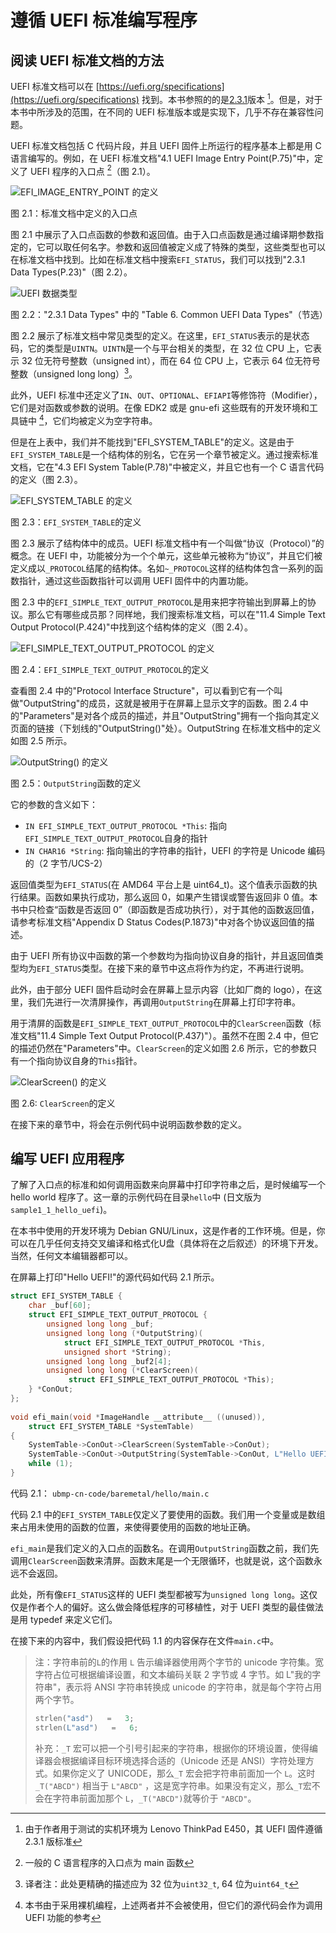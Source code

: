 # 遵循 UEFI 标准编写程序

## 阅读 UEFI 标准文档的方法

UEFI 标准文档可以在 [https://uefi.org/specifications](https://uefi.org/specifications) 找到。本书参照的的是[2.3.1](https://uefi.org/sites/default/files/resources/UEFI_Spec_2_3_1.pdf)版本 [^1]。但是，对于本书中所涉及的范围，在不同的 UEFI 标准版本或是实现下，几乎不存在兼容性问题。

UEFI 标准文档包括 C 代码片段，并且 UEFI 固件上所运行的程序基本上都是用 C 语言编写的。例如，在 UEFI 标准文档"4.1 UEFI Image Entry Point(P.75)"中，定义了 UEFI 程序的入口点 [^2]（图 2.1）。

![EFI_IMAGE_ENTRY_POINT 的定义](../../images/part1/spec-entry-point.png)

图 2.1：标准文档中定义的入口点

图 2.1 中展示了入口点函数的参数和返回值。由于入口点函数是通过编译期参数指定的，它可以取任何名字。参数和返回值被定义成了特殊的类型，这些类型也可以在标准文档中找到。比如在标准文档中搜索`EFI_STATUS`，我们可以找到"2.3.1 Data Types(P.23)"（图 2.2）。

![UEFI 数据类型](../../images/part1/spec-data-type.png)

图 2.2："2.3.1 Data Types" 中的 "Table 6. Common UEFI Data Types"（节选）

图 2.2 展示了标准文档中常见类型的定义。在这里，`EFI_STATUS`表示的是状态码，它的类型是`UINTN`。`UINTN`是一个与平台相关的类型，在 32 位 CPU 上，它表示 32 位无符号整数（unsigned int），而在 64 位 CPU 上，它表示 64 位无符号整数（unsigned long long）[^3]。

此外，UEFI 标准中还定义了`IN`、`OUT`、`OPTIONAL`、`EFIAPI`等修饰符（Modifier），它们是对函数或参数的说明。在像 EDK2 或是 gnu-efi 这些既有的开发环境和工具链中 [^4]，它们均被定义为空字符串。

但是在上表中，我们并不能找到"EFI_SYSTEM_TABLE"的定义。这是由于`EFI_SYSTEM_TABLE`是一个结构体的别名，它在另一个章节被定义。通过搜索标准文档，它在"4.3 EFI System Table(P.78)"中被定义，并且它也有一个 C 语言代码的定义（图 2.3）。

![EFI_SYSTEM_TABLE 的定义](../../images/part1/spec-system-table.png)

图 2.3：`EFI_SYSTEM_TABLE`的定义

图 2.3 展示了结构体中的成员。UEFI 标准文档中有一个叫做“协议（Protocol）”的概念。在 UEFI 中，功能被分为一个个单元，这些单元被称为“协议”，并且它们被定义成以`_PROTOCOL`结尾的结构体。名如`~_PROTOCOL`这样的结构体包含一系列的函数指针，通过这些函数指针可以调用 UEFI 固件中的内置功能。

图 2.3 中的`EFI_SIMPLE_TEXT_OUTPUT_PROTOCOL`是用来把字符输出到屏幕上的协议。那么它有哪些成员那？同样地，我们搜索标准文档，可以在"11.4 Simple Text Output Protocol(P.424)"中找到这个结构体的定义（图 2.4）。

![EFI_SIMPLE_TEXT_OUTPUT_PROTOCOL 的定义](../../images/part1/spec-conout.png)

图 2.4：`EFI_SIMPLE_TEXT_OUTPUT_PROTOCOL`的定义

查看图 2.4 中的"Protocol Interface Structure"，可以看到它有一个叫做"OutputString"的成员，这就是被用于在屏幕上显示文字的函数。图 2.4 中的"Parameters"是对各个成员的描述，并且"OutputString"拥有一个指向其定义页面的链接（下划线的"OutputString()"处）。OutputString 在标准文档中的定义如图 2.5 所示。

![OutputString() 的定义](../../images/part1/spec-outputstring.png)

图 2.5：`OutputString`函数的定义

它的参数的含义如下：

* `IN EFI_SIMPLE_TEXT_OUTPUT_PROTOCOL *This`: 指向`EFI_SIMPLE_TEXT_OUTPUT_PROTOCOL`自身的指针
* `IN CHAR16 *String`: 指向输出的字符串的指针，UEFI 的字符是 Unicode 编码的（2 字节/UCS-2）

返回值类型为`EFI_STATUS`(在 AMD64 平台上是 uint64_t)。这个值表示函数的执行结果。函数如果执行成功，那么返回 0，如果产生错误或警告返回非 0 值。本书中只检查“函数是否返回 0”（即函数是否成功执行），对于其他的函数返回值，请参考标准文档"Appendix D Status Codes(P.1873)"中对各个协议返回值的描述。

由于 UEFI 所有协议中函数的第一个参数均为指向协议自身的指针，并且返回值类型均为`EFI_STATUS`类型。在接下来的章节中这点将作为约定，不再进行说明。

此外，由于部分 UEFI 固件启动时会在屏幕上显示内容（比如厂商的 logo），在这里，我们先进行一次清屏操作，再调用`OutputString`在屏幕上打印字符串。

用于清屏的函数是`EFI_SIMPLE_TEXT_OUTPUT_PROTOCOL`中的`ClearScreen`函数（标准文档"11.4 Simple Text Output Protocol(P.437)"）。虽然不在图 2.4 中，但它的描述仍然在"Parameters"中。`ClearScreen`的定义如图 2.6 所示，它的参数只有一个指向协议自身的`This`指针。

![ClearScreen() 的定义](../../images/part1/spec-clearscreen.png)

图 2.6: `ClearScreen`的定义

在接下来的章节中，将会在示例代码中说明函数参数的定义。


## 编写 UEFI 应用程序

了解了入口点的标准和如何调用函数来向屏幕中打印字符串之后，是时候编写一个 hello world 程序了。这一章的示例代码在目录`hello`中 (日文版为`sample1_1_hello_uefi`)。

在本书中使用的开发环境为 Debian GNU/Linux，这是作者的工作环境。但是，你可以在几乎任何支持交叉编译和格式化U盘（具体将在之后叙述）的环境下开发。当然，任何文本编辑器都可以。

在屏幕上打印"Hello UEFI!"的源代码如代码 2.1 所示。

```c
struct EFI_SYSTEM_TABLE {
    char _buf[60];
    struct EFI_SIMPLE_TEXT_OUTPUT_PROTOCOL {
        unsigned long long _buf;
        unsigned long long (*OutputString)(
            struct EFI_SIMPLE_TEXT_OUTPUT_PROTOCOL *This,
            unsigned short *String);
        unsigned long long _buf2[4];
        unsigned long long (*ClearScreen)(
             struct EFI_SIMPLE_TEXT_OUTPUT_PROTOCOL *This);
    } *ConOut;
};
  
void efi_main(void *ImageHandle __attribute__ ((unused)),
    struct EFI_SYSTEM_TABLE *SystemTable)
{
    SystemTable->ConOut->ClearScreen(SystemTable->ConOut);
    SystemTable->ConOut->OutputString(SystemTable->ConOut, L"Hello UEFI!\n");
    while (1);
}

```

代码 2.1： `ubmp-cn-code/baremetal/hello/main.c`

代码 2.1 中的`EFI_SYSTEM_TABLE`仅定义了要使用的函数。我们用一个变量或是数组来占用未使用的函数的位置，来使得要使用的函数的地址正确。

`efi_main`是我们定义的入口点的函数名。在调用`OutputString`函数之前，我们先调用`ClearScreen`函数来清屏。函数末尾是一个无限循环，也就是说，这个函数永远不会返回。

此处，所有像`EFI_STATUS`这样的 UEFI 类型都被写为`unsigned long long`。这仅仅是作者个人的偏好。这么做会降低程序的可移植性，对于 UEFI 类型的最佳做法是用 typedef 来定义它们。

在接下来的内容中，我们假设把代码 1.1 的内容保存在文件`main.c`中。

> 注：字符串前的`L`的作用
> `L` 告示编译器使用两个字节的 unicode 字符集。宽字符占位可根据编译设置，和文本编码关联 2 字节或 4 字节。如  L"我的字符串"，表示将 ANSI 字符串转换成 unicode 的字符串，就是每个字符占用两个字节。
> 
> ```C
> strlen("asd")   =   3;   
> strlen(L"asd")   =   6;
> ```
> 补充：`_T` 宏可以把一个引号引起来的字符串，根据你的环境设置，使得编译器会根据编译目标环境选择合适的（Unicode 还是 ANSI）字符处理方式。如果你定义了 UNICODE，那么`_T` 宏会把字符串前面加一个 `L`。这时 `_T("ABCD")` 相当于 `L"ABCD"` ，这是宽字符串。如果没有定义，那么`_T`宏不会在字符串前面加那个 `L`，`_T("ABCD")`就等价于 `"ABCD"`。


[^1]: 由于作者用于测试的实机环境为 Lenovo ThinkPad E450，其 UEFI 固件遵循 2.3.1 版标准

[^2]: 一般的 C 语言程序的入口点为 main 函数

[^3]: 译者注：此处更精确的描述应为 32 位为`uint32_t`, 64 位为`uint64_t`

[^4]: 本书由于采用裸机编程，上述两者并不会被使用，但它们的源代码会作为调用 UEFI 功能的参考
